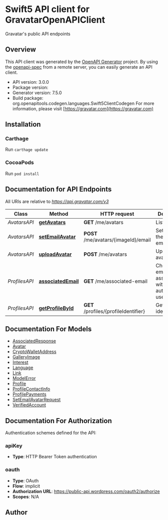 # Swift5 API client for GravatarOpenAPIClient

Gravatar's public API endpoints

## Overview
This API client was generated by the [OpenAPI Generator](https://openapi-generator.tech) project.  By using the [openapi-spec](https://github.com/OAI/OpenAPI-Specification) from a remote server, you can easily generate an API client.

- API version: 3.0.0
- Package version: 
- Generator version: 7.5.0
- Build package: org.openapitools.codegen.languages.Swift5ClientCodegen
For more information, please visit [https://gravatar.com](https://gravatar.com)

## Installation

### Carthage

Run `carthage update`

### CocoaPods

Run `pod install`

## Documentation for API Endpoints

All URIs are relative to *https://api.gravatar.com/v3*

Class | Method | HTTP request | Description
------------ | ------------- | ------------- | -------------
*AvatarsAPI* | [**getAvatars**](docs/AvatarsAPI.md#getavatars) | **GET** /me/avatars | List avatars
*AvatarsAPI* | [**setEmailAvatar**](docs/AvatarsAPI.md#setemailavatar) | **POST** /me/avatars/{imageId}/email | Set avatar for the hashed email
*AvatarsAPI* | [**uploadAvatar**](docs/AvatarsAPI.md#uploadavatar) | **POST** /me/avatars | Upload new avatar image
*ProfilesAPI* | [**associatedEmail**](docs/ProfilesAPI.md#associatedemail) | **GET** /me/associated-email | Check if the email is associated with the authenticated user
*ProfilesAPI* | [**getProfileById**](docs/ProfilesAPI.md#getprofilebyid) | **GET** /profiles/{profileIdentifier} | Get profile by identifier


## Documentation For Models

 - [AssociatedResponse](docs/AssociatedResponse.md)
 - [Avatar](docs/Avatar.md)
 - [CryptoWalletAddress](docs/CryptoWalletAddress.md)
 - [GalleryImage](docs/GalleryImage.md)
 - [Interest](docs/Interest.md)
 - [Language](docs/Language.md)
 - [Link](docs/Link.md)
 - [ModelError](docs/ModelError.md)
 - [Profile](docs/Profile.md)
 - [ProfileContactInfo](docs/ProfileContactInfo.md)
 - [ProfilePayments](docs/ProfilePayments.md)
 - [SetEmailAvatarRequest](docs/SetEmailAvatarRequest.md)
 - [VerifiedAccount](docs/VerifiedAccount.md)


<a id="documentation-for-authorization"></a>
## Documentation For Authorization


Authentication schemes defined for the API:
<a id="apiKey"></a>
### apiKey

- **Type**: HTTP Bearer Token authentication

<a id="oauth"></a>
### oauth

- **Type**: OAuth
- **Flow**: implicit
- **Authorization URL**: https://public-api.wordpress.com/oauth2/authorize
- **Scopes**: N/A


## Author



